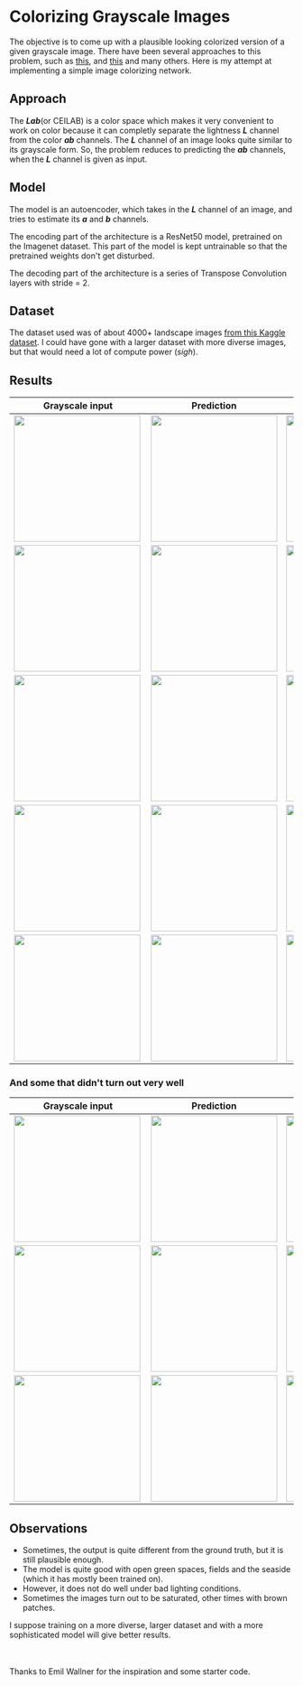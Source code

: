 # Colorizing Grayscale Images
The objective is to come up with a plausible looking colorized version of a given grayscale image. There have been several approaches to this problem, such as [this](https://arxiv.org/abs/1603.08511), and [this](https://arxiv.org/abs/1712.03400) and many others.
Here is my attempt at implementing a simple image colorizing network.
<br/>
 ## Approach
The *__Lab__*(or CEILAB) is a color space which makes it very convenient to work on color because it can completly separate the lightness *__L__* channel from the color *__ab__* channels.
The *__L__* channel of an image looks quite similar to its grayscale form. So, the problem reduces to predicting the *__ab__* channels, when the *__L__* channel is given as input.

## Model
The model is an autoencoder, which takes in the *__L__* channel of an image, and tries to estimate its *__a__* and *__b__* channels.


The encoding part of the architecture is a ResNet50 model, pretrained on the Imagenet dataset. This part of the model is kept untrainable so that the pretrained weights don't get disturbed.


The decoding part of the architecture is a series of Transpose Convolution layers with stride = 2. 

## Dataset 
The dataset used was of about 4000+ landscape images [from this Kaggle dataset](https://www.kaggle.com/arnaud58/landscape-pictures/tasks).
I could have gone with a larger dataset with more diverse images, but that would need a lot of compute power (*sigh*).

## Results

|Grayscale input|Prediction|Ground truth|
|---|---|---|
|<img align = left width="224" height="224" src="https://github.com/metalmachine13/Machine-Learning-Portfolio/blob/master/Colorizing%20Grayscale%20Images/images/grayscale16.jpg"/>|<img width="224" height="224" src="https://github.com/metalmachine13/Machine-Learning-Portfolio/blob/master/Colorizing%20Grayscale%20Images/images/colorized16.jpg"/>|<img  width="224" height="224" src="https://github.com/metalmachine13/Machine-Learning-Portfolio/blob/master/Colorizing%20Grayscale%20Images/images/ground_truth16.jpg"/>|
|<img align = left width="224" height="224" src="https://github.com/metalmachine13/Machine-Learning-Portfolio/blob/master/Colorizing%20Grayscale%20Images/images/grayscale3.jpg"/>|<img width="224" height="224" src="https://github.com/metalmachine13/Machine-Learning-Portfolio/blob/master/Colorizing%20Grayscale%20Images/images/colorized3.jpg"/>|<img  width="224" height="224" src="https://github.com/metalmachine13/Machine-Learning-Portfolio/blob/master/Colorizing%20Grayscale%20Images/images/ground_truth3.jpg"/>|
|<img align = left width="224" height="224" src="https://github.com/metalmachine13/Machine-Learning-Portfolio/blob/master/Colorizing%20Grayscale%20Images/images/grayscale1.jpg"/>|<img width="224" height="224" src="https://github.com/metalmachine13/Machine-Learning-Portfolio/blob/master/Colorizing%20Grayscale%20Images/images/colorized1.jpg"/>|<img  width="224" height="224" src="https://github.com/metalmachine13/Machine-Learning-Portfolio/blob/master/Colorizing%20Grayscale%20Images/images/ground_truth1.jpg"/>|
|<img align = left width="224" height="224" src="https://github.com/metalmachine13/Machine-Learning-Portfolio/blob/master/Colorizing%20Grayscale%20Images/images/grayscale8.jpg"/>|<img width="224" height="224" src="https://github.com/metalmachine13/Machine-Learning-Portfolio/blob/master/Colorizing%20Grayscale%20Images/images/colorized8.jpg"/>|<img  width="224" height="224" src="https://github.com/metalmachine13/Machine-Learning-Portfolio/blob/master/Colorizing%20Grayscale%20Images/images/ground_truth8.jpg"/>|
|<img align = left width="224" height="224" src="https://github.com/metalmachine13/Machine-Learning-Portfolio/blob/master/Colorizing%20Grayscale%20Images/images/grayscale2.jpg"/>|<img width="224" height="224" src="https://github.com/metalmachine13/Machine-Learning-Portfolio/blob/master/Colorizing%20Grayscale%20Images/images/colorized2.jpg"/>|<img  width="224" height="224" src="https://github.com/metalmachine13/Machine-Learning-Portfolio/blob/master/Colorizing%20Grayscale%20Images/images/ground_truth2.jpg"/>|

### And some that didn't turn out very well

|Grayscale input|Prediction|Ground truth|
|---|---|---|
|<img align = left width="224" height="224" src="https://github.com/metalmachine13/Machine-Learning-Portfolio/blob/master/Colorizing%20Grayscale%20Images/images/grayscale14.jpg"/>|<img width="224" height="224" src="https://github.com/metalmachine13/Machine-Learning-Portfolio/blob/master/Colorizing%20Grayscale%20Images/images/colorized14.jpg"/>|<img  width="224" height="224" src="https://github.com/metalmachine13/Machine-Learning-Portfolio/blob/master/Colorizing%20Grayscale%20Images/images/ground_truth14.jpg"/>|
|<img align = left width="224" height="224" src="https://github.com/metalmachine13/Machine-Learning-Portfolio/blob/master/Colorizing%20Grayscale%20Images/images/grayscale15.jpg"/>|<img width="224" height="224" src="https://github.com/metalmachine13/Machine-Learning-Portfolio/blob/master/Colorizing%20Grayscale%20Images/images/colorized15.jpg"/>|<img  width="224" height="224" src="https://github.com/metalmachine13/Machine-Learning-Portfolio/blob/master/Colorizing%20Grayscale%20Images/images/ground_truth15.jpg"/>|
|<img align = left width="224" height="224" src="https://github.com/metalmachine13/Machine-Learning-Portfolio/blob/master/Colorizing%20Grayscale%20Images/images/grayscale7.jpg"/>|<img width="224" height="224" src="https://github.com/metalmachine13/Machine-Learning-Portfolio/blob/master/Colorizing%20Grayscale%20Images/images/colorized7.jpg"/>|<img  width="224" height="224" src="https://github.com/metalmachine13/Machine-Learning-Portfolio/blob/master/Colorizing%20Grayscale%20Images/images/ground_truth7.jpg"/>|

## Observations
* Sometimes, the output is quite different from the ground truth, but it is still plausible enough.
* The model is quite good with open green spaces, fields and the seaside (which it has mostly been trained on).
* However, it does not do well under bad lighting conditions.
* Sometimes the images turn out to be saturated, other times with brown patches.

I suppose training on a more diverse, larger dataset and with a more sophisticated model will give better results.


<br/><br/>
Thanks to Emil Wallner for the inspiration and some starter code.

